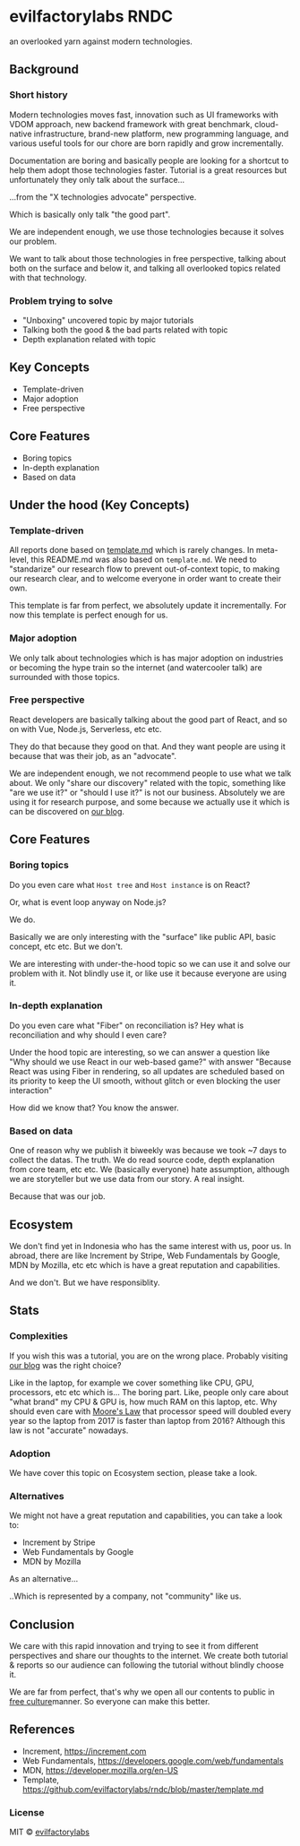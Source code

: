 # evilfactorylabs RNDC

an overlooked yarn against modern technologies.

## Background

### Short history

Modern technologies moves fast, innovation such as UI frameworks with
VDOM approach, new backend framework with great benchmark,
cloud-native infrastructure, brand-new platform, new programming language,
and various useful tools for our chore are born rapidly and grow incrementally.

Documentation are boring and basically people are looking for a shortcut to help
them adopt those technologies faster. Tutorial is a great resources but unfortunately
they only talk about the surface...

...from the "X technologies advocate" perspective.

Which is basically only talk "the good part".

We are independent enough, we use those technologies because it solves our problem.

We want to talk about those technologies in free perspective, talking about
both on the surface and below it, and talking all overlooked topics related with that
technology.

### Problem trying to solve

- "Unboxing" uncovered topic by major tutorials
- Talking both the good & the bad parts related with topic
- Depth explanation related with topic

## Key Concepts

- Template-driven
- Major adoption
- Free perspective

## Core Features

- Boring topics
- In-depth explanation
- Based on data

## Under the hood (Key Concepts)

### Template-driven

All reports done based on [template.md](https://github.com/evilfactorylabs/rndc/blob/master/template.md) which is
rarely changes. In meta-level, this README.md was also based on `template.md`. We need to "standarize" our research
flow to prevent out-of-context topic, to making our research clear, and to welcome everyone in order want to create
their own.

This template is far from perfect, we absolutely update it incrementally. For now this template is perfect enough for us.

### Major adoption

We only talk about technologies which is has major adoption on industries or becoming the hype train so
the internet (and watercooler talk) are surrounded with those topics.

### Free perspective

React developers are basically talking about the good part of React, and so on with Vue, Node.js, Serverless, etc etc.

They do that because they good on that. And they want people are using it because that was their job, as an "advocate".

We are independent enough, we not recommend people to use what we talk about. We only "share our discovery" related with
the topic, something like "are we use it?" or "should I use it?" is not our business. Absolutely we are using it for research
purpose, and some because we actually use it which is can be discovered on [our blog](https://blog.evilfactory.id).

## Core Features

### Boring topics

Do you even care what `Host tree` and `Host instance` is on React?

Or, what is event loop anyway on Node.js?

We do.

Basically we are only interesting with the "surface" like public API, basic concept, etc etc. But we don't.

We are interesting with under-the-hood topic so we can use it and solve our problem with it. Not blindly use it,
or like use it because everyone are using it.

### In-depth explanation

Do you even care what "Fiber" on reconciliation is? Hey what is reconciliation and why should I even care? 

Under the hood topic are interesting, so we can answer a question like "Why should we use React in our web-based game?"
with answer "Because React was using Fiber in rendering, so all updates are scheduled based on its priority to keep
the UI smooth, without glitch or even blocking the user interaction"

How did we know that? You know the answer.

### Based on data

One of reason why we publish it biweekly was because we took ~7 days to collect the datas. The truth. We do read
source code, depth explanation from core team, etc etc. We (basically everyone) hate assumption, although we are storyteller
but we use data from our story. A real insight.

Because that was our job.

## Ecosystem

We don't find yet in Indonesia who has the same interest with us, poor us. In abroad, there are like Increment by Stripe,
Web Fundamentals by Google, MDN by Mozilla, etc etc which is have a great reputation and capabilities.

And we don't. But we have responsiblity.

## Stats

### Complexities

If you wish this was a tutorial, you are on the wrong place. Probably visiting
[our blog](https://blog.evilfactory.id) was the right choice?

Like in the laptop, for example we cover something like CPU, GPU, processors, etc etc which is... The boring part. Like,
people only care about "what brand" my CPU & GPU is, how much RAM on this laptop, etc. Why should even
care with [Moore's Law](https://en.wikipedia.org/wiki/Moore%27s_law) that processor speed will doubled every year so
the laptop from 2017 is faster than laptop from 2016? Although this law is not "accurate" nowadays.

### Adoption

We have cover this topic on Ecosystem section, please take a look.

### Alternatives

We might not have a great reputation and capabilities, you can take a look to:

- Increment by Stripe
- Web Fundamentals by Google
- MDN by Mozilla

As an alternative...

..Which is represented by a company, not "community" like us.

## Conclusion

We care with this rapid innovation and trying to see it from different perspectives and share
our thoughts to the internet. We create both tutorial & reports so our audience can following the tutorial
without blindly choose it.

We are far from perfect, that's why we open all our
contents to public in [free culture](https://creativecommons.org/licenses/by/4.0/)manner. So everyone can make this better.

## References

- Increment, https://increment.com
- Web Fundamentals, https://developers.google.com/web/fundamentals
- MDN, https://developer.mozilla.org/en-US
- Template, https://github.com/evilfactorylabs/rndc/blob/master/template.md

### License
MIT © [evilfactorylabs](https://github.com/evilfactorylabs)
